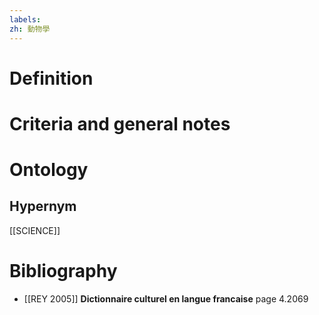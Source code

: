 ```yaml
---
labels: 
zh: 動物學
---
```


# Definition

# Criteria and general notes
# Ontology

## Hypernym
[[SCIENCE]]
# Bibliography
- [[REY 2005]]
**Dictionnaire culturel en langue francaise** page 4.2069
